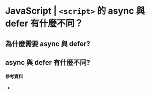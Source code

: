 # JavaScript | `<script>` 的 async 與 defer 有什麼不同？

## 為什麼需要 async 與 defer?

## async 與 defer 有什麼不同?

#### 參考資料
* [<script> 的 async 與 defer 有什麼不同？｜ExplainThis](https://www.explainthis.io/zh-hant/swe/fe-script-async-defer-difference){target="_blank"}
